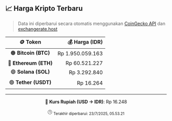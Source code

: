 

<!-- HARGA_KRIPTO -->
## 📈 Harga Kripto Terbaru

> Data ini diperbarui secara otomatis menggunakan [CoinGecko API](https://www.coingecko.com/) dan [exchangerate.host](https://exchangerate.host/)

<div align="center">

| 🪙 Token | 💰 Harga (IDR) |
|:------:|---------------:|
| 🟠 **Bitcoin (BTC)**   | Rp 1.950.059.163 |
| 🔵 **Ethereum (ETH)**  | Rp 60.521.227 |
| 🟣 **Solana (SOL)**    | Rp 3.292.840 |
| 🟢 **Tether (USDT)**   | Rp 16.264 |

---

💱 **Kurs Rupiah (USD → IDR)**: Rp 16.248

🕒 <sub>Terakhir diperbarui: 23/7/2025, 05.53.21</sub>

</div>
<!-- /HARGA_KRIPTO -->